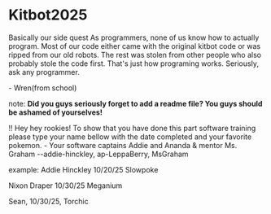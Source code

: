 # Kitbot2025
Basically our side quest
As programmers, none of us know how to actually program.
Most of our code either came with the original kitbot code or was ripped from our old robots.
The rest was stolen from other people who also probably stole the code first.
That's just how programing works.
Seriously, ask any programmer.

\- Wren(from school)

note: **Did you guys seriously forget to add a readme file? You guys should be ashamed of yourselves!**

 !! Hey hey rookies! To show that you have done this part software training
please type your name bellow with the date completed and your favorite pokemon. 
\- Your software captains Addie and Ananda & mentor Ms. Graham 
\-\-addie-hinckley, ap-LeppaBerry, MsGraham

example: Addie Hinckley 10/20/25 Slowpoke

Nixon Draper 10/30/25 Meganium

Sean, 10/30/25, Torchic